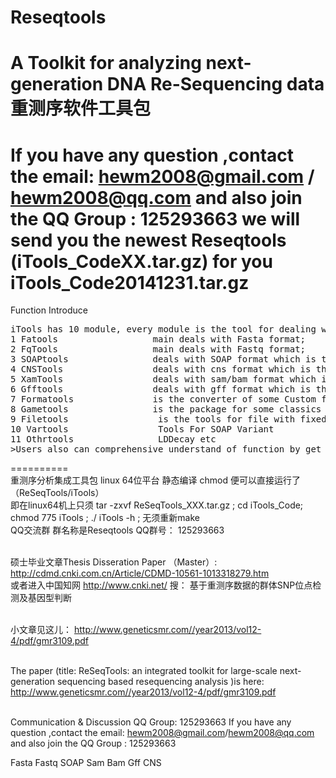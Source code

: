 <b>Reseqtools</b>
==========

A Toolkit for analyzing next-generation DNA Re-Sequencing data
重测序软件工具包
==========
If you have any question ,contact the email: hewm2008@gmail.com  /  hewm2008@qq.com  and also join the QQ Group : 125293663
we will send you the newest  Reseqtools (iTools_CodeXX.tar.gz)  for you  
iTools_Code20141231.tar.gz
==========
Function Introduce
<pre>
iTools has 10 module, every module is the tool for dealing with specific format files. Here we main list 9  the most important modules:
1 Fatools                  main deals with Fasta format;
2 FqTools                  main deals with Fastq format;
3 SOAPtools                deals with SOAP format which is the result of SOAP[3].
4 CNSTools                 deals with cns format which is the result of soapsnp[4].
5 XamTools                 deals with sam/bam format which is the result of bwa[5]
6 Gfftools                 deals with gff format which is the genome annotation file.
7 Formatools               is the converter of some Custom format file.
8 Gametools                is the package for some classics games
9 Filetools                 is the tools for file with fixed format 
10 Vartools                 Tools For SOAP Variant
11 Othrtools                LDDecay etc
>Users also can comprehensive understand of function by get the readme/ppt
</pre>
==========
<br/>重测序分析集成工具包 linux 64位平台 静态编译 chmod 便可以直接运行了 （ReSeqTools/iTools）
<br/>即在linux64机上只须 tar -zxvf  ReSeqTools_XXX.tar.gz   ;  cd   iTools_Code;  chmod 775 iTools ;  ./ iTools  -h   ; 无须重新make 
<br/>QQ交流群 群名称是Reseqtools  QQ群号： 125293663

<br/>硕士毕业文章Thesis Disseration Paper （Master）: 
<br/>http://cdmd.cnki.com.cn/Article/CDMD-10561-1013318279.htm
<br/> 或者进入中国知网  http://www.cnki.net/   搜： 基于重测序数据的群体SNP位点检测及基因型判断

<br/>小文章见这儿：
http://www.geneticsmr.com//year2013/vol12-4/pdf/gmr3109.pdf

<br/>The paper (title: ReSeqTools: an integrated toolkit for large-scale next-generation sequencing based resequencing analysis  )is here:
http://www.geneticsmr.com//year2013/vol12-4/pdf/gmr3109.pdf


<br/> Communication & Discussion QQ Group: 125293663
If you have any question ,contact the email: hewm2008@gmail.com/hewm2008@qq.com  and also join the QQ Group : 125293663

Fasta  Fastq  SOAP  Sam Bam Gff CNS
